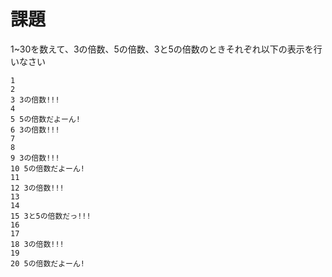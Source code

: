# 課題
1~30を数えて、3の倍数、5の倍数、3と5の倍数のときそれぞれ以下の表示を行いなさい
```
1
2
3 3の倍数!!!
4
5 5の倍数だよーん!
6 3の倍数!!!
7
8
9 3の倍数!!!
10 5の倍数だよーん!
11
12 3の倍数!!!
13
14
15 3と5の倍数だっ!!!
16
17
18 3の倍数!!!
19
20 5の倍数だよーん!
```
